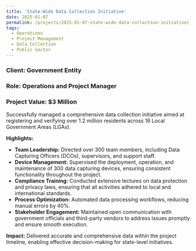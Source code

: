 ```yaml
---
title: 'State-Wide Data Collection Initiative'
date: 2025-01-07
permalink: /projects/2025-01-07-state-wide-data-collection-initiative/
tags:
  - Operations
  - Project Management
  - Data Collection
  - Public Sector
---
```

### Client: Government Entity
### Role: Operations and Project Manager
### Project Value: $3 Million

Successfully managed a comprehensive data collection initiative aimed at registering and verifying over 1.2 million residents across 16 Local Government Areas (LGAs).

**Highlights:**
- **Team Leadership:** Directed over 300 team members, including Data Capturing Officers (DCOs), supervisors, and support staff.
- **Device Management:** Supervised the deployment, operation, and maintenance of 300 data capturing devices, ensuring consistent functionality throughout the project.
- **Compliance Training:** Conducted extensive lectures on data protection and privacy laws, ensuring that all activities adhered to local and international standards.
- **Process Optimization:** Automated data processing workflows, reducing manual errors by 40%.
- **Stakeholder Engagement:** Maintained open communication with government officials and third-party vendors to address issues promptly and ensure smooth execution.

**Impact:**
Delivered accurate and comprehensive data within the project timeline, enabling effective decision-making for state-level initiatives.